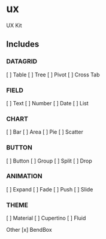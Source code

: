 # ux

UX Kit

## Includes

### DATAGRID
[ ] Table
[ ] Tree
[ ] Pivot
[ ] Cross Tab

### FIELD
[ ] Text
[ ] Number
[ ] Date
[ ] List

### CHART
[ ] Bar
[ ] Area
[ ] Pie
[ ] Scatter

### BUTTON
[ ] Button
[ ] Group
[ ] Split
[ ] Drop

### ANIMATION
[ ] Expand
[ ] Fade
[ ] Push
[ ] Slide

### THEME
[ ] Material
[ ] Cupertino
[ ] Fluid

Other
[x] BendBox